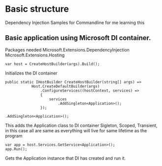 # Basic structure
Dependency Injection Samples for Commandline for me learning this

## Basic application using Microsoft DI container.

Packages needed
Microsoft.Extensions.DependencyInjection 
Microsoft.Extensions.Hosting 

```var host = CreateHostBuilder(args).Build();```

Initializes the DI container

```
public static IHostBuilder CreateHostBuilder(string[] args) =>
            Host.CreateDefaultBuilder(args)
                .ConfigureServices((hostContext, services) =>
                {
                    services
                        .AddSingleton<Application>();
                });
```

```.AddSingleton<Application>();``` 

This adds the Application class to DI container
Sigleton, Scoped, Transient, in this case all are same as everything will live for same lifetime as the program

```
var app = host.Services.GetService<Application>();
app.Run();
```

Gets the Application instance that DI has created and run it.
